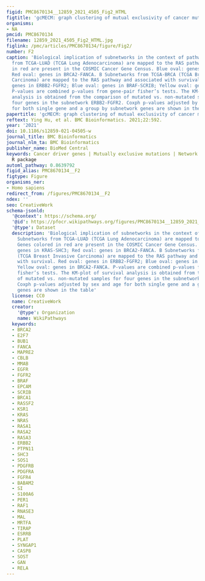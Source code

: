 ```yaml
---
figid: PMC8670134__12859_2021_4505_Fig2_HTML
figtitle: 'gcMECM: graph clustering of mutual exclusivity of cancer mutations'
organisms:
- NA
pmcid: PMC8670134
filename: 12859_2021_4505_Fig2_HTML.jpg
figlink: /pmc/articles/PMC8670134/figure/Fig2/
number: F2
caption: 'Biological implication of subnetworks in the context of pathway. A Subnetworks
  from TCGA-LUAD (TCGA Lung Adenocarcinoma) are mapped to the RAS pathway. Genes colored
  in red are present in the COSMIC Cancer Gene Census. Blue oval: genes in KRAS-SHC3;
  Red oval: genes in BRCA2-FANCA. B Subnetworks from TCGA-BRCA (TCGA Breast Invasive
  Carcinoma) are mapped to the RAS pathway and associated with survival. Red oval:
  genes in ERBB2-FGFR2; Blue oval: genes in BRAF-SCRIB; Yellow oval: genes in BRCA2-FANCA.
  P-values are combined p-values from gene-pair fisher’s tests. The KM-plot of survival
  analysis is obtained from the comparison of mutated vs. non-mutated samples for
  four genes in the subnetwork ERBB2-FGFR2. Coxph p-values adjusted by sex and age
  for both single gene and a group by subnetwork genes are shown in the table'
papertitle: 'gcMECM: graph clustering of mutual exclusivity of cancer mutations.'
reftext: Ying Hu, et al. BMC Bioinformatics. 2021;22:592.
year: '2021'
doi: 10.1186/s12859-021-04505-w
journal_title: BMC Bioinformatics
journal_nlm_ta: BMC Bioinformatics
publisher_name: BioMed Central
keywords: Cancer driver genes | Mutually exclusive mutations | Network analysis |
  R package
automl_pathway: 0.8639792
figid_alias: PMC8670134__F2
figtype: Figure
organisms_ner:
- Homo sapiens
redirect_from: /figures/PMC8670134__F2
ndex: ''
seo: CreativeWork
schema-jsonld:
  '@context': https://schema.org/
  '@id': https://pfocr.wikipathways.org/figures/PMC8670134__12859_2021_4505_Fig2_HTML.html
  '@type': Dataset
  description: 'Biological implication of subnetworks in the context of pathway. A
    Subnetworks from TCGA-LUAD (TCGA Lung Adenocarcinoma) are mapped to the RAS pathway.
    Genes colored in red are present in the COSMIC Cancer Gene Census. Blue oval:
    genes in KRAS-SHC3; Red oval: genes in BRCA2-FANCA. B Subnetworks from TCGA-BRCA
    (TCGA Breast Invasive Carcinoma) are mapped to the RAS pathway and associated
    with survival. Red oval: genes in ERBB2-FGFR2; Blue oval: genes in BRAF-SCRIB;
    Yellow oval: genes in BRCA2-FANCA. P-values are combined p-values from gene-pair
    fisher’s tests. The KM-plot of survival analysis is obtained from the comparison
    of mutated vs. non-mutated samples for four genes in the subnetwork ERBB2-FGFR2.
    Coxph p-values adjusted by sex and age for both single gene and a group by subnetwork
    genes are shown in the table'
  license: CC0
  name: CreativeWork
  creator:
    '@type': Organization
    name: WikiPathways
  keywords:
  - BRCA2
  - E2F7
  - BUB1
  - FANCA
  - MAPRE2
  - CBLB
  - MMAB
  - EGFR
  - FGFR2
  - BRAF
  - EPCAM
  - SCRIB
  - BRCA1
  - RASSF2
  - KSR1
  - KRAS
  - NRAS
  - RASA1
  - RASA2
  - RASA3
  - ERBB2
  - PTPN11
  - SHC3
  - SOS1
  - PDGFRB
  - PDGFRA
  - FGFR4
  - BABAM2
  - SI
  - S100A6
  - PER1
  - RAF1
  - RNASE3
  - MAL
  - MRTFA
  - TIRAP
  - ESRRB
  - PLAT
  - SYNGAP1
  - CASP8
  - SOST
  - GAN
  - RELA
---
```

